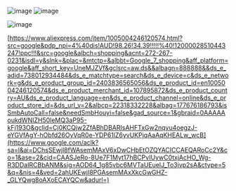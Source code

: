 ![image](https://github.com/user-attachments/assets/1f4ee865-423c-4339-8d8e-5a707666afd3)   ![image](https://github.com/user-attachments/assets/c6ff7cfc-da60-43b5-9b27-3df1e5c1eb7f)


![image](https://github.com/user-attachments/assets/c914a370-10f2-4b3f-8568-6b021b3daa43)

[https://www.aliexpress.com/item/1005004246120574.html?src=google&pdp_npi=4%40dis!AUD!98.26!34.39!!!!!%40!12000028510443247!ppc!!!&src=google&albch=shopping&acnt=272-267-0231&isdl=y&slnk=&plac=&mtctp=&albbt=Google_7_shopping&aff_platform=google&aff_short_key=UneMJZVf&gclsrc=aw.ds&&albagn=888888&&ds_e_adid=738012934484&ds_e_matchtype=search&ds_e_device=c&ds_e_network=g&ds_e_product_group_id=2403836565056&ds_e_product_id=en1005004246120574&ds_e_product_merchant_id=107895872&ds_e_product_country=AU&ds_e_product_language=en&ds_e_product_channel=online&ds_e_product_store_id=&ds_url_v=2&albcp=22318332228&albag=177676186793&isSmbAutoCall=false&needSmbHouyi=false&gad_source=1&gbraid=0AAAAAoukdWNIZH50leMQ3aP95-kFj193O&gclid=Cj0KCQjw2ZfABhDBARIsAHFTxGw2nqvu4oegzJ-eYGVfAgY-hObfd26OyVqR0e-YDP61lZ6yvUKPjqAaAqKHEALw_wcB](https://www.google.com/aclk?sa=l&ai=DChsSEwjl8fWAsemMAxV6xDwCHbEtOZQYACICCAEQARoCc2Y&co=1&ase=2&cid=CAASJeRo-8Ue7F1Myt17hBCPvIUywC0txjAcHO_Wg-R3DDaIRCBbANM&sig=AOD64_1g85vbc6MVTaUEuelJ_To3jvp2sA&ctype=5&q=&nis=4&ved=2ahUKEwjI8PGAsemMAxXkcGwGHZ-_GLYQwg8oAXoECAYQCw&adurl=)

